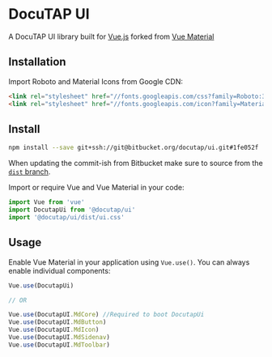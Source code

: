 # DocuTAP UI

A DocuTAP UI library built for [Vue.js](https://vuejs.org/) forked from [Vue Material](https://github.com/vuematerial/vue-material)

## Installation

Import Roboto and Material Icons from Google CDN:

``` html
<link rel="stylesheet" href="//fonts.googleapis.com/css?family=Roboto:300,400,500,700,400italic">
<link rel="stylesheet" href="//fonts.googleapis.com/icon?family=Material+Icons">
```

## Install

```bash
npm install --save git+ssh://git@bitbucket.org/docutap/ui.git#1fe052f
```

When updating the commit-ish from Bitbucket make sure to source from the [`dist` branch](https://bitbucket.org/docutap/ui/branch/dist).

Import or require Vue and Vue Material in your code:

``` javascript
import Vue from 'vue'
import DocutapUi from '@docutap/ui'
import '@docutap/ui/dist/ui.css'
```

## Usage

Enable Vue Material in your application using ```Vue.use()```. You can always enable individual components:

``` javascript
Vue.use(DocutapUi)

// OR

Vue.use(DocutapUI.MdCore) //Required to boot DocutapUi
Vue.use(DocutapUI.MdButton)
Vue.use(DocutapUI.MdIcon)
Vue.use(DocutapUI.MdSidenav)
Vue.use(DocutapUI.MdToolbar)
```
